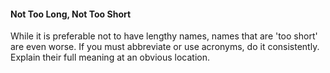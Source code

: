 <link rel="stylesheet" href="{{baseUrl}}/css/textbook.css">

<div class="website-content">

<div id="title">

#### Not Too Long, Not Too Short

</div>

<div id="body">

While it is preferable not to have lengthy names, names that are 'too short' are even worse.  If you must abbreviate or use acronyms, do it consistently. Explain their full meaning at an obvious location.

</div>

</div>
